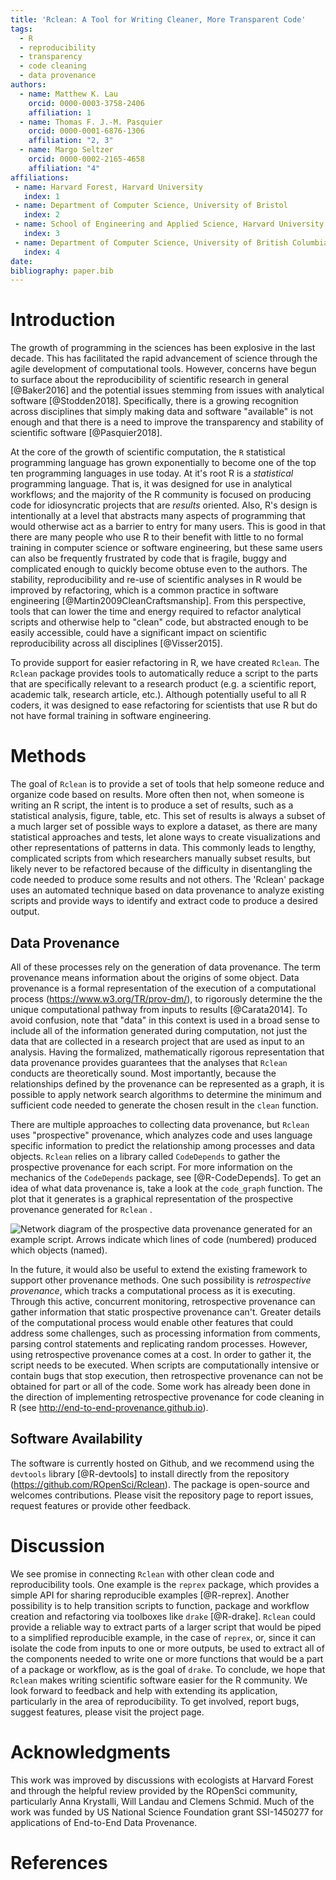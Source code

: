 ```yaml
---
title: 'Rclean: A Tool for Writing Cleaner, More Transparent Code'
tags:
  - R
  - reproducibility
  - transparency
  - code cleaning
  - data provenance
authors:
  - name: Matthew K. Lau
    orcid: 0000-0003-3758-2406
    affiliation: 1
  - name: Thomas F. J.-M. Pasquier
    orcid: 0000-0001-6876-1306
    affiliation: "2, 3" 
  - name: Margo Seltzer
    orcid: 0000-0002-2165-4658
    affiliation: "4"
affiliations:
 - name: Harvard Forest, Harvard University 
   index: 1
 - name: Department of Computer Science, University of Bristol 
   index: 2
 - name: School of Engineering and Applied Science, Harvard University
   index: 3
 - name: Department of Computer Science, University of British Columbia
   index: 4
date: 
bibliography: paper.bib
---
```



Introduction
============

The growth of programming in the sciences has been explosive in the last
decade. This has facilitated the rapid advancement of science through
the agile development of computational tools. However, concerns have
begun to surface about the reproducibility of scientific research in
general [@Baker2016] and the potential issues stemming from issues
with analytical software [@Stodden2018]. Specifically, there is a
growing recognition across disciplines that simply making data and
software "available" is not enough and that there is a need to improve
the transparency and stability of scientific software [@Pasquier2018].

At the core of the growth of scientific computation, the `R` statistical
programming language has grown exponentially to become one of the top
ten programming languages in use today. At it's root R is a
*statistical* programming language. That is, it was designed for use in
analytical workflows; and the majority of the R community is focused on
producing code for idiosyncratic projects that are *results* oriented.
Also, R's design is intentionally at a level that abstracts many aspects
of programming that would otherwise act as a barrier to entry for many
users. This is good in that there are many people who use R to their
benefit with little to no formal training in computer science or
software engineering, but these same users can also be frequently
frustrated by code that is fragile, buggy and complicated enough to
quickly become obtuse even to the authors. The stability,
reproducibility and re-use of scientific analyses in R would be improved
by refactoring, which is a common practice in software engineering
[@Martin2009CleanCraftsmanship]. From this perspective, tools that can
lower the time and energy required to refactor analytical scripts and
otherwise help to "clean" code, but abstracted enough to be easily
accessible, could have a significant impact on scientific
reproducibility across all disciplines [@Visser2015].

To provide support for easier refactoring in R, we have created
`Rclean`. The `Rclean` package provides tools to automatically reduce a
script to the parts that are specifically relevant to a research product
(e.g. a scientific report, academic talk, research article, etc.).
Although potentially useful to all R coders, it was designed to ease
refactoring for scientists that use R but do not have formal training in
software engineering.

Methods
=======

The goal of `Rclean` is to provide a set of tools that help someone
reduce and organize code based on results. More often then not, when
someone is writing an R script, the intent is to produce a set of
results, such as a statistical analysis, figure, table, etc. This set of
results is always a subset of a much larger set of possible ways to
explore a dataset, as there are many statistical approaches and tests,
let alone ways to create visualizations and other representations of
patterns in data. This commonly leads to lengthy, complicated scripts
from which researchers manually subset results, but likely never to be
refactored because of the difficulty in disentangling the code needed to
produce some results and not others. The 'Rclean' package uses an
automated technique based on data provenance to analyze existing scripts
and provide ways to identify and extract code to produce a desired
output.

Data Provenance
---------------

All of these processes rely on the generation of data provenance. The
term provenance means information about the origins of some object. Data
provenance is a formal representation of the execution of a
computational process (<https://www.w3.org/TR/prov-dm/>), to rigorously
determine the the unique computational pathway from inputs to results
[@Carata2014]. To avoid confusion, note that "data" in this context is
used in a broad sense to include all of the information generated during
computation, not just the data that are collected in a research project
that are used as input to an analysis. Having the formalized,
mathematically rigorous representation that data provenance provides
guarantees that the analyses that `Rclean` conducts are theoretically
sound. Most importantly, because the relationships defined by the
provenance can be represented as a graph, it is possible to apply
network search algorithms to determine the minimum and sufficient code
needed to generate the chosen result in the `clean` function.

There are multiple approaches to collecting data provenance, but
`Rclean` uses "prospective" provenance, which analyzes code and uses
language specific information to predict the relationship among
processes and data objects. `Rclean` relies on a library called
`CodeDepends` to gather the prospective provenance for each script. For
more information on the mechanics of the `CodeDepends` package, see
[@R-CodeDepends]. To get an idea of what data provenance is, take a
look at the `code_graph` function. The plot that it generates is a
graphical representation of the prospective provenance generated for
`Rclean` .

![Network diagram of the prospective data provenance generated for an
example script. Arrows indicate which lines of code (numbered) produced
which objects
(named).](paper_files/figure-markdown_strict/prov-graph-1.png)

In the future, it would also be useful to extend the existing framework
to support other provenance methods. One such possibility is
*retrospective provenance*, which tracks a computational process as it
is executing. Through this active, concurrent monitoring, retrospective
provenance can gather information that static prospective provenance
can't. Greater details of the computational process would enable other
features that could address some challenges, such as processing
information from comments, parsing control statements and replicating
random processes. However, using retrospective provenance comes at a
cost. In order to gather it, the script needs to be executed. When
scripts are computationally intensive or contain bugs that stop
execution, then retrospective provenance can not be obtained for part or
all of the code. Some work has already been done in the direction of
implementing retrospective provenance for code cleaning in R (see
<http://end-to-end-provenance.github.io>).

Software Availability
---------------------

The software is currently hosted on Github, and we recommend using the
`devtools` library [@R-devtools] to install directly from the
repository (<https://github.com/ROpenSci/Rclean>). The package is
open-source and welcomes contributions. Please visit the repository page
to report issues, request features or provide other feedback.

Discussion
==========

We see promise in connecting `Rclean` with other clean code and
reproducibility tools. One example is the `reprex` package, which
provides a simple API for sharing reproducible examples [@R-reprex].
Another possibility is to help transition scripts to function, package
and workflow creation and refactoring via toolboxes like `drake`
[@R-drake]. `Rclean` could provide a reliable way to extract parts of
a larger script that would be piped to a simplified reproducible
example, in the case of `reprex`, or, since it can isolate the code from
inputs to one or more outputs, be used to extract all of the components
needed to write one or more functions that would be a part of a package
or workflow, as is the goal of `drake`. To conclude, we hope that
`Rclean` makes writing scientific software easier for the R community.
We look forward to feedback and help with extending its application,
particularly in the area of reproducibility. To get involved, report
bugs, suggest features, please visit the project page.

Acknowledgments
===============

This work was improved by discussions with ecologists at Harvard Forest
and through the helpful review provided by the ROpenSci community,
particularly Anna Krystalli, Will Landau and Clemens Schmid. Much of the
work was funded by US National Science Foundation grant SSI-1450277 for
applications of End-to-End Data Provenance.

References
==========

<!-- Use overleaf papers.bib + knitr::write_bib -->
